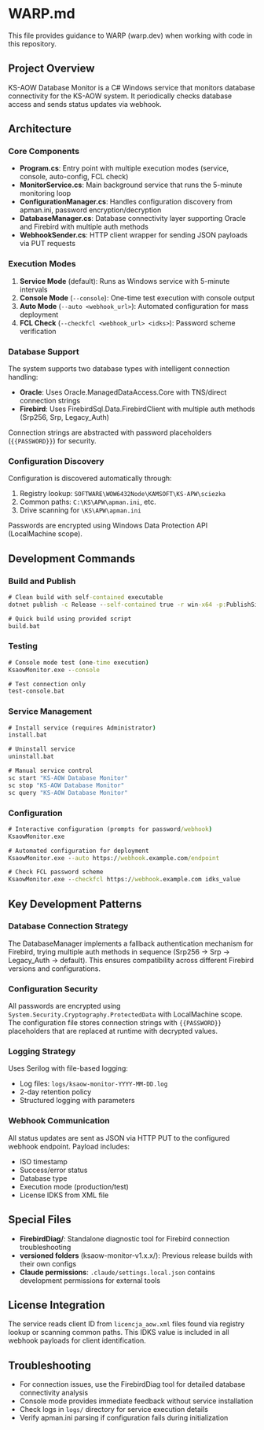 # WARP.md

This file provides guidance to WARP (warp.dev) when working with code in this repository.

## Project Overview

KS-AOW Database Monitor is a C# Windows service that monitors database connectivity for the KS-AOW system. It periodically checks database access and sends status updates via webhook.

## Architecture

### Core Components

- **Program.cs**: Entry point with multiple execution modes (service, console, auto-config, FCL check)
- **MonitorService.cs**: Main background service that runs the 5-minute monitoring loop
- **ConfigurationManager.cs**: Handles configuration discovery from apman.ini, password encryption/decryption
- **DatabaseManager.cs**: Database connectivity layer supporting Oracle and Firebird with multiple auth methods
- **WebhookSender.cs**: HTTP client wrapper for sending JSON payloads via PUT requests

### Execution Modes

1. **Service Mode** (default): Runs as Windows service with 5-minute intervals
2. **Console Mode** (`--console`): One-time test execution with console output
3. **Auto Mode** (`--auto <webhook_url>`): Automated configuration for mass deployment
4. **FCL Check** (`--checkfcl <webhook_url> <idks>`): Password scheme verification

### Database Support

The system supports two database types with intelligent connection handling:
- **Oracle**: Uses Oracle.ManagedDataAccess.Core with TNS/direct connection strings
- **Firebird**: Uses FirebirdSql.Data.FirebirdClient with multiple auth methods (Srp256, Srp, Legacy_Auth)

Connection strings are abstracted with password placeholders (`{{PASSWORD}}`) for security.

### Configuration Discovery

Configuration is discovered automatically through:
1. Registry lookup: `SOFTWARE\WOW6432Node\KAMSOFT\KS-APW\sciezka`
2. Common paths: `C:\KS\APW\apman.ini`, etc.
3. Drive scanning for `\KS\APW\apman.ini`

Passwords are encrypted using Windows Data Protection API (LocalMachine scope).

## Development Commands

### Build and Publish
```cmd
# Clean build with self-contained executable
dotnet publish -c Release --self-contained true -r win-x64 -p:PublishSingleFile=true -p:IncludeNativeLibrariesForSelfExtract=true --output bin/Release

# Quick build using provided script
build.bat
```

### Testing
```cmd
# Console mode test (one-time execution)
KsaowMonitor.exe --console

# Test connection only
test-console.bat
```

### Service Management
```cmd
# Install service (requires Administrator)
install.bat

# Uninstall service
uninstall.bat

# Manual service control
sc start "KS-AOW Database Monitor"
sc stop "KS-AOW Database Monitor"
sc query "KS-AOW Database Monitor"
```

### Configuration
```cmd
# Interactive configuration (prompts for password/webhook)
KsaowMonitor.exe

# Automated configuration for deployment
KsaowMonitor.exe --auto https://webhook.example.com/endpoint

# Check FCL password scheme
KsaowMonitor.exe --checkfcl https://webhook.example.com idks_value
```

## Key Development Patterns

### Database Connection Strategy
The DatabaseManager implements a fallback authentication mechanism for Firebird, trying multiple auth methods in sequence (Srp256 → Srp → Legacy_Auth → default). This ensures compatibility across different Firebird versions and configurations.

### Configuration Security
All passwords are encrypted using `System.Security.Cryptography.ProtectedData` with LocalMachine scope. The configuration file stores connection strings with `{{PASSWORD}}` placeholders that are replaced at runtime with decrypted values.

### Logging Strategy
Uses Serilog with file-based logging:
- Log files: `logs/ksaow-monitor-YYYY-MM-DD.log`
- 2-day retention policy
- Structured logging with parameters

### Webhook Communication
All status updates are sent as JSON via HTTP PUT to the configured webhook endpoint. Payload includes:
- ISO timestamp
- Success/error status  
- Database type
- Execution mode (production/test)
- License IDKS from XML file

## Special Files

- **FirebirdDiag/**: Standalone diagnostic tool for Firebird connection troubleshooting
- **versioned folders** (ksaow-monitor-v1.x.x/): Previous release builds with their own configs
- **Claude permissions**: `.claude/settings.local.json` contains development permissions for external tools

## License Integration

The service reads client ID from `licencja_aow.xml` files found via registry lookup or scanning common paths. This IDKS value is included in all webhook payloads for client identification.

## Troubleshooting

- For connection issues, use the FirebirdDiag tool for detailed database connectivity analysis
- Console mode provides immediate feedback without service installation
- Check logs in `logs/` directory for service execution details
- Verify apman.ini parsing if configuration fails during initialization
